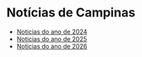 # Notícias de Campinas

- [ Noticias do ano de 2024](./2024)
- [ Noticias do ano de 2025](./2025)
- [ Noticias do ano de 2026](./2026)
